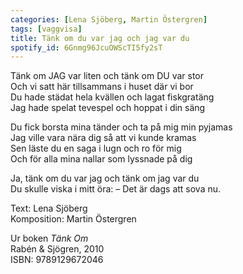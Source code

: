 ```yaml
---
categories: [Lena Sjöberg, Martin Östergren]
tags: [vaggvisa]
title: Tänk om du var jag och jag var du
spotify_id: 6Gnmg96JcuOWScTI5fy2sT
---
```


Tänk om JAG var liten och tänk om DU var stor  
Och vi satt här tillsammans i huset där vi bor  
Du hade städat hela kvällen och lagat fiskgratäng  
Jag hade spelat tevespel och hoppat i din säng

Du fick borsta mina tänder och ta på mig min pyjamas  
Jag ville vara nära dig så att vi kunde kramas  
Sen läste du en saga i lugn och ro för mig  
Och för alla mina nallar som lyssnade på dig  

Ja, tänk om du var jag och tänk om jag var du  
Du skulle viska i mitt öra:  – Det är dags att sova nu.


Text: Lena Sjöberg  
Komposition: Martin Östergren

Ur boken *Tänk Om*  
Rabén & Sjögren, 2010  
ISBN: 9789129672046
